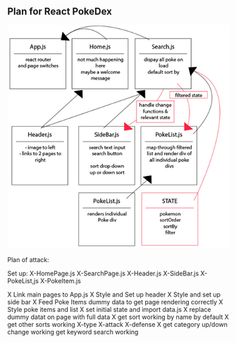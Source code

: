 ## Plan for React PokeDex

![image info](./public/plan.png)

Plan of attack: 

Set up: 
X-HomePage.js
X-SearchPage.js
X-Header.js
X-SideBar.js
X-PokeList,js
X-PokeItem.js

X Link main pages to App.js
X Style and Set up header
X Style and set up side bar
X Feed Poke Items dummy data to get page rendering correctly
X Style poke items and list 
X set initial state and import data.js
X replace dummy datat on page with full data
X get sort working by name by default
X get other sorts working
    X-type 
    X-attack
    X-defense
X get category up/down change working
get keyword search working 
